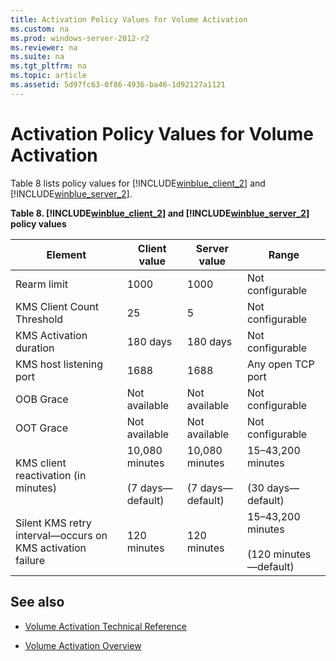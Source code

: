 ```yaml
---
title: Activation Policy Values for Volume Activation
ms.custom: na
ms.prod: windows-server-2012-r2
ms.reviewer: na
ms.suite: na
ms.tgt_pltfrm: na
ms.topic: article
ms.assetid: 5d97fc63-0f86-4936-ba46-1d92127a1121
---
```

# Activation Policy Values for Volume Activation
Table 8 lists policy values for [!INCLUDE[winblue_client_2](includes/winblue_client_2_md.md)] and [!INCLUDE[winblue_server_2](includes/winblue_server_2_md.md)].

**Table 8. [!INCLUDE[winblue_client_2](includes/winblue_client_2_md.md)] and [!INCLUDE[winblue_server_2](includes/winblue_server_2_md.md)] policy values**

|**Element**|**Client value**|**Server value**|**Range**|
|---------------|--------------------|--------------------|-------------|
|Rearm limit|1000|1000|Not configurable|
|KMS Client Count Threshold|25|5|Not configurable|
|KMS Activation duration|180 days|180 days|Not configurable|
|KMS host listening port|1688|1688|Any open TCP port|
|OOB Grace|Not available|Not available|Not configurable|
|OOT Grace|Not available|Not available|Not configurable|
|KMS client reactivation \(in minutes\)|10,080 minutes<br /><br />\(7 days—default\)|10,080 minutes<br /><br />\(7 days—default\)|15–43,200 minutes<br /><br />\(30 days—default\)|
|Silent KMS retry interval—occurs on KMS activation failure|120 minutes|120 minutes|15–43,200 minutes<br /><br />\(120 minutes—default\)|

## See also

-   [Volume Activation Technical Reference](Volume-Activation-Technical-Reference.md)

-   [Volume Activation Overview](Volume-Activation-Overview.md)


